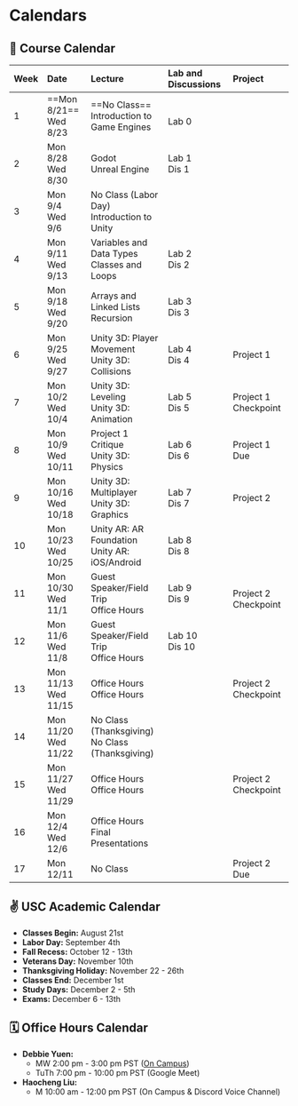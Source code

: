 # Calendars
## 📓 Course Calendar
| Week | Date                     | Lecture                                           | Lab and Discussions              | Project |
| :----| :----------------------- | :------------------------------------------------ | :-------------------------------| :--------------|
| 1    | ==Mon 8/21== <br> Wed 8/23   | ==No Class== <br> Introduction to Game Engines | <br> Lab 0 | |
| 2    | Mon 8/28 <br> Wed 8/30   | Godot <br> Unreal Engine |  Lab 1 <br> Dis 1 | | |
| 3    | Mon 9/4 <br> Wed 9/6     | No Class (Labor Day) <br> Introduction to Unity | |
| 4    | Mon 9/11 <br> Wed 9/13   | Variables and Data Types <br> Classes and Loops | Lab 2 <br> Dis 2 |
| 5    | Mon 9/18 <br> Wed 9/20   | Arrays and Linked Lists <br> Recursion | Lab 3 <br> Dis 3 |
| 6    | Mon 9/25 <br> Wed 9/27   | Unity 3D: Player Movement <br> Unity 3D: Collisions | Lab 4 <br> Dis 4 | Project 1 |
| 7    | Mon 10/2 <br> Wed 10/4   | Unity 3D: Leveling <br> Unity 3D: Animation | Lab 5 <br> Dis 5 | Project 1 Checkpoint |
| 8    | Mon 10/9 <br> Wed 10/11  | Project 1 Critique <br> Unity 3D: Physics | Lab 6 <br> Dis 6 | Project 1 Due |
| 9    | Mon 10/16 <br> Wed 10/18 | Unity 3D: Multiplayer <br> Unity 3D: Graphics | Lab 7 <br> Dis 7 | Project 2 |
| 10   | Mon 10/23 <br> Wed 10/25 | Unity AR: AR Foundation <br> Unity AR: iOS/Android | Lab 8 <br> Dis 8 |
| 11   | Mon 10/30 <br> Wed 11/1  | Guest Speaker/Field Trip <br> Office Hours | Lab 9 <br> Dis 9 | <br> Project 2 Checkpoint |
| 12   | Mon 11/6 <br> Wed 11/8   | Guest Speaker/Field Trip <br> Office Hours | Lab 10 <br> Dis 10 |
| 13   | Mon 11/13 <br> Wed 11/15 | Office Hours <br> Office Hours | | Project 2 Checkpoint|
| 14   | Mon 11/20 <br> Wed 11/22 | No Class (Thanksgiving) <br> No Class (Thanksgiving) | | |
| 15   | Mon 11/27 <br> Wed 11/29 | Office Hours <br> Office Hours | | Project 2 Checkpoint |
| 16   | Mon 12/4 <br> Wed 12/6   | Office Hours <br> Final Presentations | | |
| 17   | Mon 12/11 | No Class | | Project 2 Due|

## ✌️ USC Academic Calendar
* **Classes Begin:** August 21st
* **Labor Day:** September 4th
* **Fall Recess:** October 12 - 13th
* **Veterans Day:** November 10th
* **Thanksgiving Holiday:** November 22 - 26th
* **Classes End:** December 1st
* **Study Days:** December 2 - 5th
* **Exams:** December 6 - 13th

## 🗓️ Office Hours Calendar

* **Debbie Yuen:** 
    * MW 2:00 pm - 3:00 pm PST ([On Campus](https://calendly.com/debbieyuen/30min))
    * TuTh 7:00 pm - 10:00 pm PST (Google Meet)
* **Haocheng Liu:**
    *  M 10:00 am - 12:00 pm PST (On Campus & Discord Voice Channel)